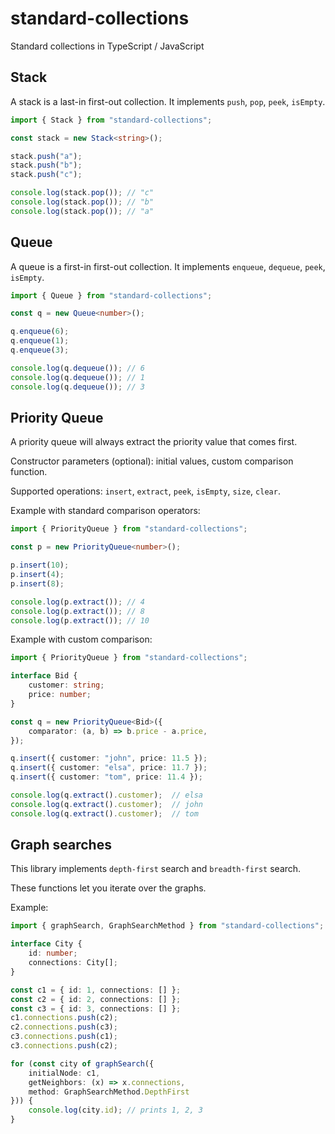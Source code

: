 # standard-collections
Standard collections in TypeScript / JavaScript

## Stack

A stack is a last-in first-out collection.
It implements `push`, `pop`, `peek`, `isEmpty`.

```typescript
import { Stack } from "standard-collections";

const stack = new Stack<string>();

stack.push("a");
stack.push("b");
stack.push("c");

console.log(stack.pop()); // "c"
console.log(stack.pop()); // "b"
console.log(stack.pop()); // "a"
```

## Queue

A queue is a first-in first-out collection.
It implements `enqueue`, `dequeue`, `peek`, `isEmpty`.

```typescript
import { Queue } from "standard-collections";

const q = new Queue<number>();

q.enqueue(6);
q.enqueue(1);
q.enqueue(3);

console.log(q.dequeue()); // 6
console.log(q.dequeue()); // 1
console.log(q.dequeue()); // 3
```

## Priority Queue

A priority queue will always extract the priority value that comes first.

Constructor parameters (optional): initial values, custom comparison function.

Supported operations: `insert`, `extract`, `peek`, `isEmpty`, `size`, `clear`.

Example with standard comparison operators:

```typescript
import { PriorityQueue } from "standard-collections";

const p = new PriorityQueue<number>();

p.insert(10);
p.insert(4);
p.insert(8);

console.log(p.extract()); // 4
console.log(p.extract()); // 8
console.log(p.extract()); // 10
```

Example with custom comparison:

```typescript
import { PriorityQueue } from "standard-collections";

interface Bid {
    customer: string;
    price: number;
}

const q = new PriorityQueue<Bid>({
    comparator: (a, b) => b.price - a.price,
});

q.insert({ customer: "john", price: 11.5 });
q.insert({ customer: "elsa", price: 11.7 });
q.insert({ customer: "tom", price: 11.4 });

console.log(q.extract().customer);  // elsa
console.log(q.extract().customer);  // john
console.log(q.extract().customer);  // tom
```

## Graph searches

This library implements `depth-first` search and `breadth-first` search.

These functions let you iterate over the graphs.

Example:

```typescript
import { graphSearch, GraphSearchMethod } from "standard-collections";

interface City {
    id: number;
    connections: City[];
}

const c1 = { id: 1, connections: [] };
const c2 = { id: 2, connections: [] };
const c3 = { id: 3, connections: [] };
c1.connections.push(c2);
c2.connections.push(c3);
c3.connections.push(c1);
c3.connections.push(c2);

for (const city of graphSearch({
    initialNode: c1,
    getNeighbors: (x) => x.connections,
    method: GraphSearchMethod.DepthFirst
})) {
    console.log(city.id); // prints 1, 2, 3
}
```